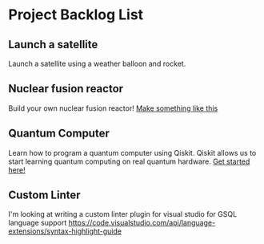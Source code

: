 # Project Backlog List

## Launch a satellite 
Launch a satellite using a weather balloon and rocket. 

## Nuclear fusion reactor 

Build your own nuclear fusion reactor!
[Make something like this](https://www.youtube.com/watch?v=EVOBk-InL00)

## Quantum Computer

Learn how to program a quantum computer using Qiskit. Qiskit allows us to start learning quantum computing on real quantum hardware.
[Get started here!](https://community.qiskit.org/education/)

## Custom Linter
I'm looking at writing a custom linter plugin for visual studio for GSQL language support https://code.visualstudio.com/api/language-extensions/syntax-highlight-guide
